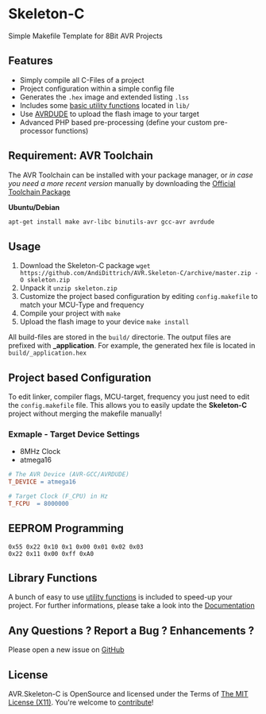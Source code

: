 Skeleton-C
==========

Simple Makefile Template for 8Bit AVR Projects

## Features ##

* Simply compile all C-Files of a project
* Project configuration within a simple config file
* Generates the `.hex` image and extended listing `.lss`
* Includes some [basic utility functions](docs/library.md) located in `lib/`
* Use [AVRDUDE](http://www.nongnu.org/avrdude/) to upload the flash image to your target
* Advanced PHP based pre-processing (define your custom pre-processor functions)

## Requirement: AVR Toolchain ##

The AVR Toolchain can be installed with your package manager, or *in case you need a more recent version* manually by downloading the [Official Toolchain Package](http://www.atmel.com/tools/atmelavrtoolchainforlinux.aspx)

**Ubuntu/Debian**

```bash
apt-get install make avr-libc binutils-avr gcc-avr avrdude
```

## Usage ##

1. Download the Skeleton-C package `wget https://github.com/AndiDittrich/AVR.Skeleton-C/archive/master.zip -O skeleton.zip`
2. Unpack it `unzip skeleton.zip`
3. Customize the project based configuration by editing `config.makefile` to match your MCU-Type and frequency
4. Compile your project with `make`
5. Upload the flash image to your device `make install`

All build-files are stored in the `build/` directorie. The output files are prefixed with **_application**.
For example, the generated hex file is located in `build/_application.hex`

## Project based Configuration ##
To edit linker, compiler flags, MCU-target, frequency you just need to edit the `config.makefile` file.
This allows you to easily update the **Skeleton-C** project without merging the makefile manually!

### Exmaple - Target Device Settings ###

* 8MHz Clock
* atmega16

```makefile
# The AVR Device (AVR-GCC/AVRDUDE)
T_DEVICE = atmega16

# Target Clock (F_CPU) in Hz
T_FCPU  = 8000000
```

## EEPROM Programming ##

```raw
0x55 0x22 0x10 0x1 0x00 0x01 0x02 0x03
0x22 0x11 0x00 0xff 0xA0
```

## Library Functions ##

A bunch of easy to use [utility functions](LibraryDocs.md) is included to speed-up your project.
For further informations, please take a look into the [Documentation](LibraryDocs.md)

## Any Questions ? Report a Bug ? Enhancements ? ##

Please open a new issue on [GitHub](https://github.com/AndiDittrich/AVR.Skeleton-C/issues)

## License ##

AVR.Skeleton-C is OpenSource and licensed under the Terms of [The MIT License (X11)](http://opensource.org/licenses/MIT). You're welcome to [contribute](https://github.com/AndiDittrich/AVR.Skeleton-C/blob/master/CONTRIBUTE.md)!
